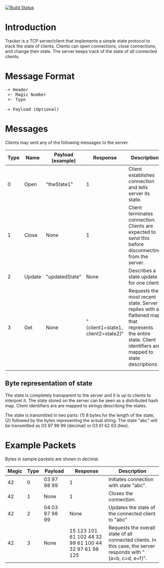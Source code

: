 [![Build Status](https://travis-ci.org/jaeckel/Tracker.png?branch=master)](https://travis-ci.org/jaeckel/Tracker)

Introduction
============
Tracker is a TCP server/client that implements a simple state protocol to track the state of clients. Clients can open connections, close connections, and change their state. The server keeps track of the state of all connected clients.

Message Format
==============

<pre>
-+ Header
 +- Magic Number
 +- Type

-+ Payload (Optional)
</pre>

Messages
========

Clients may sent any of the following messages to the server.

| Type | Name | Payload (example) | Response | Description |
| ---- | ---- | ----------------- | -------- | ----------- |
| 0 | Open | "theState1" | 1 |	Client establishes connection and tells server its state. |
| 1 | Close | None | 1 | Client terminates connection. Clients are expected to send this before disconnecting from the server. |
| 2 | Update | "updatedState" | None | Describes a state update for one client. |
| 3 | Get | None | "{client1=state1, client2=state2}" | Requests the most recent state. Server replies with a flattened map that represents the entire state. Client identifiers are mapped to state descriptions. |
| | | | | |

Byte representation of state
----------------------------

The state is completely transparent to the server and it is up to clients to interpret it. The state stored on the server can be seen as a distributed hash map. Client identifiers are are mapped to strings describing the states.

The state is transmitted in two parts: (1) 8 bytes for the length of the state, (2) followed by the bytes representing the actual string. The state "abc" will be transmitted as 03 97 98 99 (decimal) or 03 61 62 63 (hex).

Example Packets
===============

Bytes in sample packets are shown in decimal.

| Magic | Type | Payload | Response | Description |
| ----- | ---- | ------ | --------- | ----------- |
| 42    | 0    | 03 97 98 99 | 1 | Initiates connection with state "abc". |
| 42    | 1    | None | 1 | Closes the connection. |
| 42    | 2    | 04 03 97 98 99 | None | Updates the state of the connected client to "abc" |
| 42    | 3    | None | 15 123 101 61 102  44  32  99  61   100  44  32  97  61  98 125 | Requests the overall state of all connected clients. In this case, the server responds with "{a=b, c=d, e=f}". |

